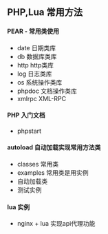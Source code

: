 PHP,Lua 常用方法
------------

#### PEAR - 常用类使用
- date 日期类库
- db 数据库类库
- http http类库
- log 日志类库
- os 系统操作类库
- phpdoc 文档操作类库
- xmlrpc XML-RPC

#### PHP 入门文档
- phpstart

#### autoload 自动加载实现常用方法类
- classes 常用类
- examples 常用类是用实例
- 自动加载类
- 测试实例

#### lua 实例
- nginx + lua 实现api代理功能
